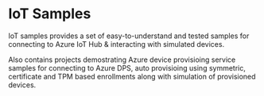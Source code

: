 # IoT Samples

IoT samples provides a set of easy-to-understand and tested samples for connecting to Azure IoT Hub & interacting with simulated devices. 

Also contains projects demostrating Azure device provisioing service samples for connecting to Azure DPS, auto provisioing using symmetric, certificate and TPM based enrollments along with simulation of provisioned devices.
